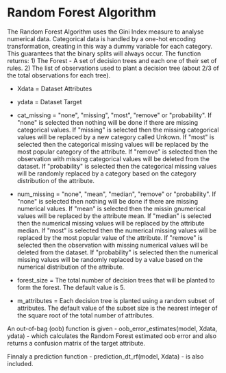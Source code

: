 # Random Forest Algorithm
The Random Forest Algorithm uses the Gini Index measure to analyse numerical data. Categorical data is handled by a one-hot encoding transformation, creating in this way a dummy variable for each category. This guarantees that the binary splits will always occur. The function returns: 1) The Forest - A set of decision trees and each one of their set of rules. 2) The list of observations used to plant a decision tree (about 2/3 of the total observations for each tree).

* Xdata = Dataset Attributes

* ydata = Dataset Target

* cat_missing = "none", "missing", "most", "remove" or "probability". If "none" is selected then nothing will be done if there are missing categorical values. If "missing" is selected then the missing categorical values will be replaced by a new category called Unkown. If "most" is selected then the categorical missing values will be replaced by the most popular category of the attribute. If "remove" is selected then the observation with missing categorical values will be deleted from the dataset. If "probability" is selected then the categorical missing values will be randomly replaced by a category based on the category distribution of the attribute.

* num_missing = "none", "mean", "median", "remove" or "probability". If "none" is selected then nothing will be done if there are missing numerical values. If "mean" is selected then the missin gnumerical values will be replaced by the attribute mean. If "median" is selected then the numerical missing values will be replaced by the attribute median. If "most" is selected then the numerical missing values will be replaced by the most popular value of the attribute. If "remove" is selected then the observation with missing numerical values will be deleted from the dataset. If "probability" is selected then the numerical missing values will be randomly replaced by a value based on the numerical distribution of the attribute.

* forest_size = The total number of decision trees that will be planted to form the forest. The default value is 5.

* m_attributes = Each decision tree is planted using a random subset of attributes. The default value of the subset size is the nearest integer of the square root of the total number of attributes.

An out-of-bag (oob) function is given - oob_error_estimates(model, Xdata, ydata) - which calculates the Random Forest estimated oob error and also returns a confusion matrix of the target attribute.

Finnaly a prediction function - prediction_dt_rf(model, Xdata) - is also included.
